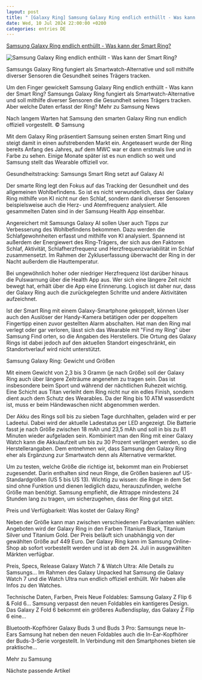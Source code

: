 ```yaml
---
layout: post
title: " [Galaxy Ring] Samsung Galaxy Ring endlich enthüllt - Was kann der Smart Ring?"
date: Wed, 10 Jul 2024 22:00:00 +0200
categories: entries DE
---
```

[Samsung Galaxy Ring endlich enthüllt - Was kann der Smart Ring?](https://www.connect.de/news/samsung-galaxy-ring-endlich-enthuellt-funktionen-preis-3206166.html)

![Samsung Galaxy Ring endlich enthüllt - Was kann der Smart Ring?](https://www.connect.de/bilder/118681346/500x300-c2/Samsung-Galaxy-Ring.jpg)

Samsungs Galaxy Ring fungiert als Smartwatch-Alternative und soll mithilfe diverser Sensoren die Gesundheit seines Trägers tracken.

Um den Finger gewickelt Samsung Galaxy Ring endlich enthüllt - Was kann der Smart Ring? Samsungs Galaxy Ring fungiert als Smartwatch-Alternative und soll mithilfe diverser Sensoren die Gesundheit seines Trägers tracken. Aber welche Daten erfasst der Ring? Mehr zu Samsung News

Nach langem Warten hat Samsung den smarten Galaxy Ring nun endlich offiziell vorgestellt. © Samsung

Mit dem Galaxy Ring präsentiert Samsung seinen ersten Smart Ring und steigt damit in einen aufstrebenden Markt ein. Angeteasert wurde der Ring bereits Anfang des Jahres, auf dem MWC war er dann erstmals live und in Farbe zu sehen. Einige Monate später ist es nun endlich so weit und Samsung stellt das Wearable offiziell vor.

Gesundheitstracking: Samsungs Smart Ring setzt auf Galaxy AI

Der smarte Ring legt den Fokus auf das Tracking der Gesundheit und des allgemeinen Wohlbefindens. So ist es nicht verwunderlich, dass der Galaxy Ring mithilfe von KI nicht nur den Schlaf, sondern dank diverser Sensoren beispielsweise auch die Herz- und Atemfrequenz analysiert. Alle gesammelten Daten sind in der Samsung Health App einsehbar.

Angereichert mit Samsungs Galaxy AI sollen User auch Tipps zur Verbesserung des Wohlbefindens bekommen. Dazu werden die Schlafgewohnheiten erfasst und mithilfe von KI analysiert. Spannend ist außerdem der Energiewert des Ring-Trägers, der sich aus den Faktoren Schlaf, Aktivität, Schlafherzfrequenz und Herzfrequenzvariabilität im Schlaf zusammensetzt. Im Rahmen der Zykluserfassung überwacht der Ring in der Nacht außerdem die Hauttemperatur.

Bei ungewöhnlich hoher oder niedriger Herzfrequenz löst darüber hinaus die Pulswarnung über die Health App aus. Wer sich eine längere Zeit nicht bewegt hat, erhält über die App eine Erinnerung. Logisch ist daher nur, dass der Galaxy Ring auch die zurückgelegten Schritte und andere Aktivitäten aufzeichnet.

Ist der Smart Ring mit einem Galaxy-Smartphone gekoppelt, können User auch den Auslöser der Handy-Kamera betätigen oder per doppeltem Fingertipp einen zuvor gestellten Alarm abschalten. Hat man den Ring mal verlegt oder gar verloren, lässt sich das Wearable mit "Find my Ring" über Samsung Find orten, so die Angaben des Herstellers. Die Ortung des Galaxy Rings ist dabei jedoch auf den aktuellen Standort eingeschränkt, ein Standortverlauf wird nicht unterstützt.

Samsung Galaxy Ring: Gewicht und Größen

Mit einem Gewicht von 2,3 bis 3 Gramm (je nach Größe) soll der Galaxy Ring auch über längere Zeiträume angenehm zu tragen sein. Das ist insbesondere beim Sport und während der nächtlichen Ruhezeit wichtig. Eine Schicht aus Titan verleiht dem Ring nicht nur ein edles Finish, sondern dient auch dem Schutz des Wearables. Da der Ring bis 10 ATM wasserdicht ist, muss er beim Händewaschen nicht abgenommen werden.

Der Akku des Rings soll bis zu sieben Tage durchhalten, geladen wird er per Ladeetui. Dabei wird der aktuelle Ladestatus per LED angezeigt. Die Batterie fasst je nach Größe zwischen 18 mAh und 23,5 mAh und soll in bis zu 81 Minuten wieder aufgeladen sein. Kombiniert man den Ring mit einer Galaxy Watch kann die Akkulaufzeit um bis zu 30 Prozent verlängert werden, so die Herstellerangaben. Dem entnehmen wir, dass Samsung den Galaxy Ring eher als Ergänzung zur Smartwatch denn als Alternative vermarktet.

Um zu testen, welche Größe die richtige ist, bekommt man ein Probierset zugesendet. Darin enthalten sind neun Ringe, die Größen basieren auf US-Standardgrößen (US 5 bis US 13). Wichtig zu wissen: die Ringe in dem Set sind ohne Funktion und dienen lediglich dazu, herauszufinden, welche Größe man benötigt. Samsung empfiehlt, die Attrappe mindestens 24 Stunden lang zu tragen, um sicherzugehen, dass der Ring gut sitzt.

Preis und Verfügbarkeit: Was kostet der Galaxy Ring?

Neben der Größe kann man zwischen verschiedenen Farbvarianten wählen: Angeboten wird der Galaxy Ring in den Farben Titanium Black, Titanium Silver und Titanium Gold. Der Preis beläuft sich unabhängig von der gewählten Größe auf 449 Euro. Der Galaxy Ring kann im Samsung Online-Shop ab sofort vorbestellt werden und ist ab dem 24. Juli in ausgewählten Märkten verfügbar.

Preis, Specs, Release Galaxy Watch 7 & Watch Ultra: Alle Details zu Samsungs… Im Rahmen des Galaxy Unpacked hat Samsung die Galaxy Watch 7 und die Watch Ultra nun endlich offiziell enthüllt. Wir haben alle Infos zu den Watches.

Technische Daten, Farben, Preis Neue Foldables: Samsung Galaxy Z Flip 6 & Fold 6… Samsung verpasst den neuen Foldables ein kantigeres Design. Das Galaxy Z Fold 6 bekommt ein größeres Außendisplay, das Galaxy Z Flip 6 eine…

Bluetooth-Kopfhörer Galaxy Buds 3 und Buds 3 Pro: Samsungs neue In-Ears Samsung hat neben den neuen Foldables auch die In-Ear-Kopfhörer der Buds-3-Serie vorgestellt. In Verbindung mit den Smartphones bieten sie praktische…

Mehr zu Samsung

Nächste passende Artikel


